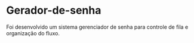 # Gerador-de-senha

Foi desenvolvido um sistema gerenciador de senha para controle de fila e organização do fluxo.
